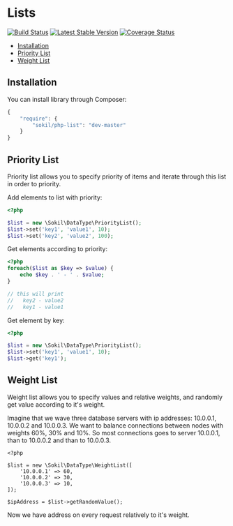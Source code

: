 Lists
=====

[![Build Status](https://travis-ci.org/sokil/php-list.png?branch=master&1)](https://travis-ci.org/sokil/php-list)
[![Latest Stable Version](https://poser.pugx.org/sokil/php-list/v/stable.png)](https://packagist.org/packages/sokil/php-list)
[![Coverage Status](https://coveralls.io/repos/sokil/php-list/badge.png)](https://coveralls.io/r/sokil/php-list)

* [Installation](#installation)
* [Priority List](#priority-list)
* [Weight List](#weight-list)

## Installation

You can install library through Composer:

```javascript
{
    "require": {
        "sokil/php-list": "dev-master"
    }
}
```

## Priority List

Priority list allows you to specify priority of items and 
iterate through this list in order to priority.

Add elements to list with priority:

```php
<?php

$list = new \Sokil\DataType\PriorityList();
$list->set('key1', 'value1', 10);
$list->set('key2', 'value2', 100);
```

Get elements according to priority:

```php
<?php
foreach($list as $key => $value) {
    echo $key . ' - ' . $value;
}

// this will print
//   key2 - value2
//   key1 - value1
```

Get element by key:

```php
<?php

$list = new \Sokil\DataType\PriorityList();
$list->set('key1', 'value1', 10);
$list->get('key1');
```
    
## Weight List

Weight list allows you to specify values and relative weights, and randomly
get value according to it's weight.

Imagine that we wave three database servers with ip addresses: 10.0.0.1, 10.0.0.2 and 10.0.0.3.
We want to balance connections between nodes with weights 60%, 30% and 10%. So 
most connections goes to server 10.0.0.1, than to 10.0.0.2 and than to 10.0.0.3.

```
<?php

$list = new \Sokil\DataType\WeightList([
    '10.0.0.1' => 60,
    '10.0.0.2' => 30,
    '10.0.0.3' => 10,
]);

$ipAddress = $list->getRandomValue();
```
    
Now we have address on every request relatively to it's weight.
